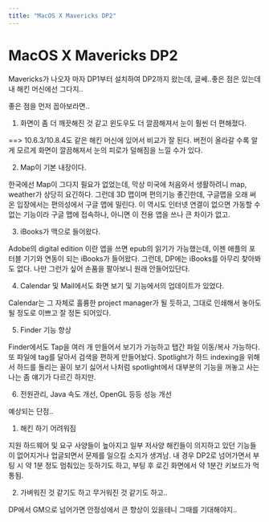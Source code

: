 ```yaml
---
title: "MacOS X Mavericks DP2"
---
```

# MacOS X Mavericks DP2


Mavericks가 나오자 마자 DP1부터 설치하여 DP2까지 왔는데, 글쎄..좋은 점은 있는데 내 해킨 머신에선 그다지..




좋은 점을 먼저 꼽아보라면..




1) 화면이 좀 더 깨끗해진 것 같고 윈도우도 더 깔끔해져서 눈이 훨씬 더 편해졌다.

==> 10.6.3/10.8.4도 같은 해킨 머신에 있어서 비교가 잘 된다. 버전이 올라갈 수록 알게 모르게 화면이 깔끔해져서 눈의 피로가 덜해짐을 느낄 수가 있다.




2) Map이 기본 내장이다. 




한국에선 Map이 그다지 필요가 없었는데, 막상 미국에 처음와서 생활하려니 map, weather가 상당히 요긴하다. 그런데 3D 맵이며 편의기능 좋긴한데, 구글맵을 오래 써온 입장에서는 편의성에서 구글 맵에 밀린다. 이 역시도 인터넷 연결이 없으면 가동할 수 없는 기능이라 구글 맵에 접속하나, 아니면 이 전용 앱을 쓰나 큰 차이가 없고.




3) iBooks가 맥으로 들어왔다.




Adobe의 digital edition 이란 앱을 쓰면 epub의 읽기가 가능했는데, 이젠 애플의 포터블 기기와 연동이 되는 iBooks가 들어왔다. 그런데, DP에는 iBooks를 아무리 찾아봐도 없다. 나만 그런가 싶어 손품을 팔아보니 원래 안들어있단다.




4) Calendar 및 Mail에서도 화면 보기 및 기능에서의 업데이트가 있었다.




Calendar는 그 자체로 훌륭한 project manager가 될 듯하고, 그대로 인쇄해서 놓아도 될 정도로 이쁘고 잘 정돈 되어있다.




5) Finder 기능 향상




Finder에서도 Tap을 여러 개 만들어서 보기가 가능하고 탭간 파일 이동/복사 가능하다. 또 파일에 tag를 달아서 검색을 편하게 만들어놨다. Spotlight가 하드 indexing을 위해서 하드를 돌리는 꼴이 보기 싫어서 나처럼 spotlight에서 대부분의 기능을 꺼놓고 사는 나는 좀 얘기가 다르긴 하지만.




6) 전원관리, Java 속도 개선, OpenGL 등등 성능 개선




예상되는 단점..




1) 해킨 하기 어려워짐 




지원 하드웨어 및 요구 사양들이 높아지고 일부 저사양 해킨들이 의지하고 있던 기능들이 없어지거나 업글되면서 문제를 일으킬 소지가 생겨남. 내 경우 DP2로 넘어가면서 부팅 시 약 1분 정도 멈춰있는 듯하기도 하고, 부팅 후 로긴 화면에서 약 1분간 키보드가 먹통됨.




2) 가벼워진 것 같기도 하고 무거워진 것 같기도 하고..




DP에서 GM으로 넘어가면 안정성에서 큰 향상이 있을테니 그때를 기대해야지..








